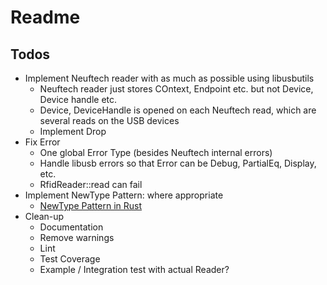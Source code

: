 # Readme

## Todos

* Implement Neuftech reader with as much as possible using libusbutils
  * Neuftech reader just stores COntext, Endpoint etc. but not Device, Device handle etc.
  * Device, DeviceHandle is opened on each Neuftech read, which are several reads on the USB devices
  * Implement Drop
* Fix Error
  * One global Error Type (besides Neuftech internal errors)
  * Handle libusb errors so that Error can be Debug, PartialEq, Display, etc.
  * RfidReader::read can fail
* Implement NewType Pattern: where appropriate
  * [NewType Pattern in Rust](https://www.worthe-it.co.za/blog/2020-10-31-newtype-pattern-in-rust.html)
* Clean-up
  * Documentation
  * Remove warnings
  * Lint
  * Test Coverage
  * Example / Integration test with actual Reader?
